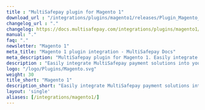 ```yaml
---
title : "MultiSafepay plugin for Magento 1"
download_url : "/integrations/plugins/magento1/releases/Plugin_Magento_3.0.0.zip"
changelog_url : "."
changelog: https://docs.multisafepay.com/integrations/plugins/magento1/changelog/
manual: "."
faq: "."
newsletter: "Magento 1"
meta_title: "Magento 1 plugin integration - MultiSafepay Docs"
meta_description: "MultiSafepay plugin for Magento 1. Easily integrate MultiSafepay payment solutions into your Magento 1 platform with the free plugin"
description : "Easily integrate MultiSafepay payment solutions into your Magento 1 webshop with the free and completely new MultiSafepay Magento 1 plugin. Our Magento 1 plugin is professionally supported by a certified Magento 1 Solution Specialist and receives regular updates to support the latest features provided by Magento and MultiSafepay."
logo: "/logo/Plugins/Magento.svg"
weight: 30
title_short: "Magento 1"
description_short: "Easily integrate MultiSafepay payment solutions into your Magento 1 webshop with the free and completely new MultiSafepay Magento 1 plugin."
layout: 'single'
aliases: [/integrations/magento1/]
---
```

